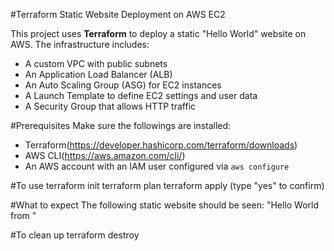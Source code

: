 #Terraform Static Website Deployment on AWS EC2

This project uses **Terraform** to deploy a static "Hello World" website on AWS. The infrastructure includes:
- A custom VPC with public subnets
- An Application Load Balancer (ALB)
- An Auto Scaling Group (ASG) for EC2 instances
- A Launch Template to define EC2 settings and user data
- A Security Group that allows HTTP traffic

#Prerequisites
Make sure the followings are installed:
- Terraform(https://developer.hashicorp.com/terraform/downloads)
- AWS CLI(https://aws.amazon.com/cli/)
- An AWS account with an IAM user configured via `aws configure`

#To use
terraform init
terraform plan
terraform apply
(type "yes" to confirm)

#What to expect
The following static website should be seen:
"Hello World from <EC2 instance hostname>"

#To clean up
terraform destroy

